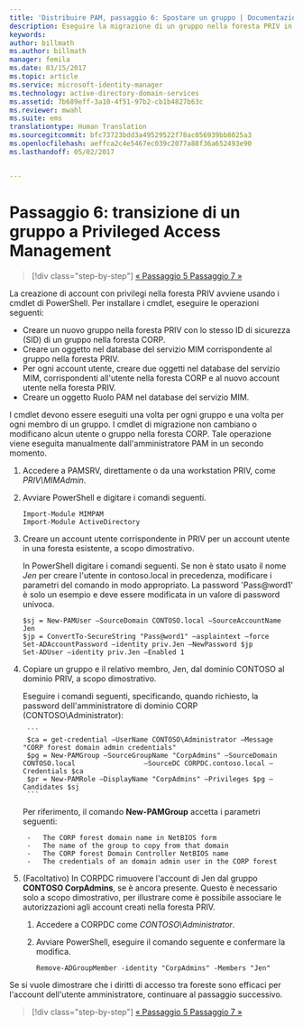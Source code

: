 ```yaml
---
title: 'Distribuire PAM, passaggio 6: Spostare un gruppo | Documentazione Microsoft'
description: Eseguire la migrazione di un gruppo nella foresta PRIV in modo che possa essere gestito con Privileged Access Management.
keywords: 
author: billmath
ms.author: billmath
manager: femila
ms.date: 03/15/2017
ms.topic: article
ms.service: microsoft-identity-manager
ms.technology: active-directory-domain-services
ms.assetid: 7b689eff-3a10-4f51-97b2-cb1b4827b63c
ms.reviewer: mwahl
ms.suite: ems
translationtype: Human Translation
ms.sourcegitcommit: bfc73723bdd3a49529522f78ac056939bb8025a3
ms.openlocfilehash: aeffca2c4e5467ec039c2077a88f36a652493e90
ms.lasthandoff: 05/02/2017


---
```


# <a name="step-6--transition-a-group-to-privileged-access-management"></a>Passaggio 6: transizione di un gruppo a Privileged Access Management

>[!div class="step-by-step"]
[« Passaggio 5 ](step-5-establish-trust-between-priv-corp-forests.md)
[Passaggio 7 »](step-7-elevate-user-access.md)

La creazione di account con privilegi nella foresta PRIV avviene usando i cmdlet di PowerShell. Per installare i cmdlet, eseguire le operazioni seguenti:

- Creare un nuovo gruppo nella foresta PRIV con lo stesso ID di sicurezza (SID) di un gruppo nella foresta CORP.  
- Creare un oggetto nel database del servizio MIM corrispondente al gruppo nella foresta PRIV.  
- Per ogni account utente, creare due oggetti nel database del servizio MIM, corrispondenti all'utente nella foresta CORP e al nuovo account utente nella foresta PRIV.  
- Creare un oggetto Ruolo PAM nel database del servizio MIM.  

I cmdlet devono essere eseguiti una volta per ogni gruppo e una volta per ogni membro di un gruppo. I cmdlet di migrazione non cambiano o modificano alcun utente o gruppo nella foresta CORP. Tale operazione viene eseguita manualmente dall'amministratore PAM in un secondo momento.

1. Accedere a PAMSRV, direttamente o da una workstation PRIV, come *PRIV\MIMAdmin*.

2.  Avviare PowerShell e digitare i comandi seguenti.

    ```
    Import-Module MIMPAM
    Import-Module ActiveDirectory
    ```

3.  Creare un account utente corrispondente in PRIV per un account utente in una foresta esistente, a scopo dimostrativo.

    In PowerShell digitare i comandi seguenti.  Se non è stato usato il nome *Jen* per creare l'utente in contoso.local in precedenza, modificare i parametri del comando in modo appropriato. La password 'Pass@word1' è solo un esempio e deve essere modificata in un valore di password univoca.

    ```
    $sj = New-PAMUser –SourceDomain CONTOSO.local –SourceAccountName Jen
    $jp = ConvertTo-SecureString "Pass@word1" –asplaintext –force
    Set-ADAccountPassword –identity priv.Jen –NewPassword $jp
    Set-ADUser –identity priv.Jen –Enabled 1
    ```

4. Copiare un gruppo e il relativo membro, Jen, dal dominio CONTOSO al dominio PRIV, a scopo dimostrativo.

    Eseguire i comandi seguenti, specificando, quando richiesto, la password dell'amministratore di dominio CORP (CONTOSO\Administrator):

        ```
        $ca = get-credential –UserName CONTOSO\Administrator –Message "CORP forest domain admin credentials"
        $pg = New-PAMGroup –SourceGroupName "CorpAdmins" –SourceDomain CONTOSO.local                 –SourceDC CORPDC.contoso.local –Credentials $ca
        $pr = New-PAMRole –DisplayName "CorpAdmins" –Privileges $pg –Candidates $sj
        ```

    Per riferimento, il comando **New-PAMGroup** accetta i parametri seguenti:

        -   The CORP forest domain name in NetBIOS form  
        -   The name of the group to copy from that domain  
        -   The CORP forest Domain Controller NetBIOS name  
        -   The credentials of an domain admin user in the CORP forest  

5.  (Facoltativo) In CORPDC rimuovere l'account di Jen dal gruppo **CONTOSO CorpAdmins**, se è ancora presente.  Questo è necessario solo a scopo dimostrativo, per illustrare come è possibile associare le autorizzazioni agli account creati nella foresta PRIV.

    1.  Accedere a CORPDC come *CONTOSO\Administrator*.

    2.  Avviare PowerShell, eseguire il comando seguente e confermare la modifica.

        ```
        Remove-ADGroupMember -identity "CorpAdmins" -Members "Jen"
        ```


Se si vuole dimostrare che i diritti di accesso tra foreste sono efficaci per l'account dell'utente amministratore, continuare al passaggio successivo.

>[!div class="step-by-step"]
[« Passaggio 5 ](step-5-establish-trust-between-priv-corp-forests.md)
[Passaggio 7 »](step-7-elevate-user-access.md)

